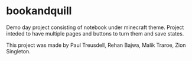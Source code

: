 # bookandquill
Demo day project consisting of notebook under minecraft theme. Project inteded to have multiple pages and buttons to turn them and save states.

This project was made by Paul Treusdell, Rehan Bajwa, Malik Traroe, Zion Singleton.